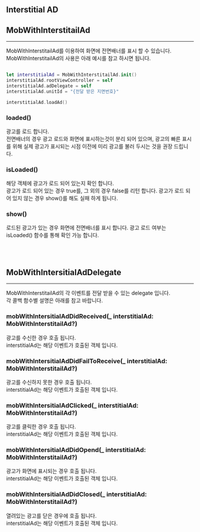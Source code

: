 ## Interstitial AD <!-- {docsify-ignore} -->


## MobWithInterstitailAd
---
MobWithInterstitailAd를 이용하여 화면에 전면배너를 표시 할 수 있습니다.  
MobWithInterstitailAd의 사용은 아래 예시를 참고 하시면 됩니다.

```swift

let interstitialAd = MobWithInterstitailAd.init()
interstitialAd.rootViewController = self
interstitialAd.adDelegate = self
interstitialAd.unitId = "{전달 받은 지면번호}"

interstitialAd.loadAd()
```

### loaded()
광고를 로드 합니다.  
전면배너의 경우 광고 로드와 화면에 표시하는것이 분리 되어 있으며,  광고의 빠른 표시를 위해 실제 광고가 표시되는 시점 이전에 미리 광고를 불러 두시는 것을 권장 드립니다.

### isLoaded()
해당 객체에 광고가 로드 되어 있는지 확인 합니다.  
광고가 로드 되어 있는 경우 true를, 그 외의 경우 false를 리턴 합니다.
광고가 로드 되어 있지 않는 경우 show()를 해도 실패 하게 됩니다.

### show()
로드된 광고가 있는 경우 화면에 전면배너를 표시 합니다. 
광고 로드 여부는 isLoaded() 함수를 통해 확인 가능 합니다.

<br>
<br>


## MobWithIntersitialAdDelegate
---
MobWithInterstitailAd의 각 이벤트를 전달 받을 수 있는 delegate 입니다.   
각 콜백 함수별 설명은 아래를 참고 바랍니다. 

### mobWithIntersitialAdDidReceived(_ interstitialAd: MobWithInterstitailAd?)
광고를 수신한 경우 호출 됩니다.  
interstitialAd는 해당 이벤트가 호출된 객체 입니다.

### mobWithIntersitialAdDidFailToReceive(_ interstitialAd: MobWithInterstitailAd?)
광고를 수신하지 못한 경우 호출 됩니다.  
interstitialAd는 해당 이벤트가 호출된 객체 입니다.

### mobWithIntersitialAdClicked(_ interstitialAd: MobWithInterstitailAd?)
광고를 클릭한 경우 호출 됩니다.  
interstitialAd는 해당 이벤트가 호출된 객체 입니다.

### mobWithIntersitialAdDidOpend(_ interstitialAd: MobWithInterstitailAd?)
광고가 화면에 표시되는 경우 호출 됩니다.  
interstitialAd는 해당 이벤트가 호출된 객체 입니다.

### mobWithIntersitialAdDidClosed(_ interstitialAd: MobWithInterstitailAd?)
열려있는 광고를 닫은 경우에 호출 됩니다.  
interstitialAd는 해당 이벤트가 호출된 객체 입니다.
